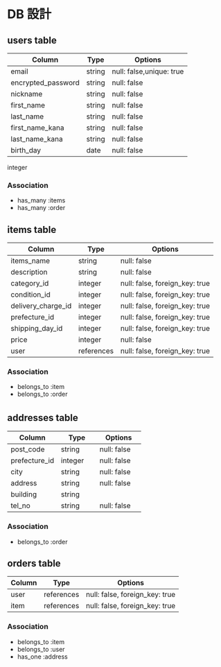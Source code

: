 
# DB 設計
## users table
| Column             | Type                | Options                   |
|--------------------|---------------------|---------------------------|
| email              | string              | null: false,unique: true  |
| encrypted_password | string              | null: false               |
| nickname           | string              | null: false               |
| first_name         | string              | null: false               |
| last_name          | string              | null: false               |
| first_name_kana    | string              | null: false               |
| last_name_kana     | string              | null: false               |
| birth_day          | date                | null: false               |
integer
### Association
* has_many :items
* has_many :order

## items table
| Column                              | Type       | Options                        |
|-------------------------------------|------------|--------------------------------|
| items_name                          | string     | null: false                    |
| description                         | string     | null: false                    |
| category_id                         | integer　  | null: false, foreign_key: true |
| condition_id                        | integer    | null: false, foreign_key: true |
| delivery_charge_id                  | integer    | null: false, foreign_key: true |
| prefecture_id                       | integer    | null: false, foreign_key: true |
| shipping_day_id                     | integer    | null: false, foreign_key: true |
| price                               | integer    | null: false                    |
| user                                | references | null: false, foreign_key: true |

### Association
* belongs_to :item
* belongs_to :order

## addresses table　　　　　　
| Column                              | Type       | Options                        |
|-------------------------------------|------------|--------------------------------|
| post_code                           | string     | null: false                    |
| prefecture_id                       | integer 　 | null: false　                   |
| city                                | string     | null: false                    |
| address                             | string     | null: false                    |
| building                            | string     |
| tel_no                              | string     | null: false                    |

### Association
* belongs_to :order


## orders table
| Column      | Type       | Options                        |
|-------------|------------|--------------------------------|
| user        | references | null: false, foreign_key: true |
| item        | references | null: false, foreign_key: true |

### Association

* belongs_to :item
* belongs_to :user
* has_one :address
